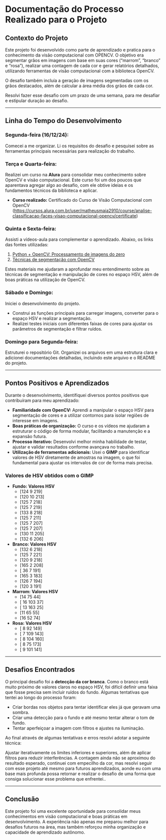# Documentação do Processo Realizado para o Projeto

## Contexto do Projeto
Este projeto foi desenvolvido como parte de aprendizado e pratica para o conhecimento da visão computacional com OPENCV. O objetivo era segmentar grãos em imagens com base em suas cores (“marrom”, “branco” e “rosa”), realizar uma contagem de cada cor e gerar relatórios detalhados, utilizando ferramentas de visão computacional com a biblioteca OpenCV.

O desafio também incluía a geração de imagens segmentadas com os grãos destacados, além de calcular a área média dos grãos de cada cor.

Resolvi fazer esse desafio com um prazo de uma semana, para me desafiar e estipular duração ao desafio.

---

## Linha do Tempo do Desenvolvimento

### **Segunda-feira (16/12/24):**
Comecei a me organizar. Li os requisitos do desafio e pesquisei sobre as ferramentas principais necessárias para realização do trabalho.

### **Terça e Quarta-feira:**
Realizei um curso na **Alura** para consolidar meu conhecimento sobre OpenCV e visão computacional. Este curso foi um dos poucos que aparentava agregar algo ao desafio, com ele obtive ideias e os fundamentos técnicos da biblioteca e aplicar.
- **Curso realizado:** Certificado do Curso de Visão Computacional com OpenCV
(https://cursos.alura.com.br/user/matheusmaia2910/course/analise-classificacao-faces-visao-computacional-opencv/certificate)


### **Quinta e Sexta-feira:**
Assisti a vídeos-aula para complementar o aprendizado. Abaixo, os links das fontes utilizadas:
1. [Python + OpenCV: Processamento de imagens do zero](https://www.youtube.com/watch?v=oAH_GJclePY&list=PL-t7zzWJWPtx3enns2ZAV6si2p9zGhZJX)
2. [Técnicas de segmentação com OpenCV](https://www.youtube.com/watch?v=PMspTfswXvc)

Estes materiais me ajudaram a aprofundar meu entendimento sobre as técnicas de segmentação e manipulação de cores no espaço HSV, além de boas práticas na utilização de OpenCV.

### **Sábado e Domingo:**
Iniciei o desenvolvimento do projeto.
- Construi as funções principais para carregar imagens, converter para o espaço HSV e realizar a segmentação.
- Realizei testes iniciais com diferentes faixas de cores para ajustar os parâmetros de segmentação e filtrar ruídos.

### **Domingo para Segunda-feira:**
Estruturei o repositório Git. Organizei os arquivos em uma estrutura clara e adicionei documentações detalhadas, incluindo este arquivo e o README do projeto.

---

## Pontos Positivos e Aprendizados
Durante o desenvolvimento, identifiquei diversos pontos positivos que contribuíram para meu aprendizado:

- **Familiaridade com OpenCV:** Aprendi a manipular o espaço HSV para segmentação de cores e a utilizar contornos para isolar regiões de interesse em imagens.
- **Boas práticas de organização:** O curso e os vídeos me ajudaram a estruturar o código de forma modular, facilitando a manutenção e a expansão futura.
- **Processo iterativo:** Desenvolvi melhor minha habilidade de testar, ajustar e validar resultados conforme avançava no trabalho.
- **Utilização de ferramentas adicionais:** Usei o **GIMP** para identificar valores de HSV diretamente de amostras na imagem, o que foi fundamental para ajustar os intervalos de cor de forma mais precisa.

### Valores de HSV obtidos com o GIMP
- **Fundo:**
  **Valores HSV**
  - [124   9 219]
  - [120  10 213]
  - [125   7 218]
  - [125   7 219]
  - [133   8 218]
  - [125   7 211]
  - [125   7 207]
  - [125   7 207]
  - [130  11 205]
  - [132   6 206]
- **Branco:**
  **Valores HSV**
  - [132   6 218]
  - [125   7 221]
  - [120   9 218]
  - [165   2 208]
  - [ 36   7 191]
  - [165   3 183]
  - [126   7 194]
  - [120   3 191]
- **Marrom:**
   **Valores HSV**
  - [14 75 44]
  - [ 16 103  37]
  - [ 13 163  25]
  - [11 65 55]
  - [16 52 74]
- **Rosa:**
  **Valores HSV**
  - [  8  92 149]
  - [  7 109 143]
  - [  8 104 160]
  - [  8  75 173]
  - [  9 101 141]

---

## Desafios Encontrados
O principal desafio foi a **detecção da cor branca**. Como o branco está muito próximo de valores claros no espaço HSV, foi difícil definir uma faixa que fosse precisa sem incluir ruídos do fundo. Algumas tentativas que tentei ao longo do processo foram: 
- Criar bordas nos objetos para tentar identificar eles já que geravam uma sombra.
- Criar uma detecção para o fundo e até mesmo tentar alterar o tom de fundo.
- Tentar aperfeiçoar a imagem com filtros e ajustes na iluminação.

Ao final através de algumas tentativas e erros resolvi adotar a seguinte técnica:

Ajustar iterativamente os limites inferiores e superiores, além de aplicar filtros para reduzir interferências.
A contagem ainda não se aproximou do resultado esperado, continuei com empecilho da cor, mas resolvi seguir com esse projeto até mesmo para futuros aprendizados, aonde eu com uma base mais profunda possa retornar e realizar o desafio de uma forma que consiga solucionar esse problema que enfrentei..

---

## Conclusão
Este projeto foi uma excelente oportunidade para consolidar meus conhecimentos em visão computacional e boas práticas em desenvolvimento. A experiência não apenas me preparou melhor para desafios futuros na área, mas também reforçou minha organização e capacidade de aprendizado autônomo.

